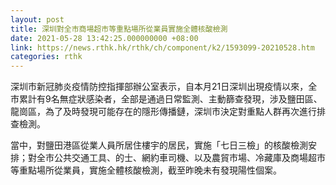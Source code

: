 ```yaml
---
layout: post
title: 深圳對全市商場超市等重點場所從業員實施全體核酸檢測
date: 2021-05-28 13:42:25.000000000 +08:00
link: https://news.rthk.hk/rthk/ch/component/k2/1593099-20210528.htm
categories: rthk
---
```


深圳市新冠肺炎疫情防控指揮部辦公室表示，自本月21日深圳出現疫情以來，全市累計有9名無症狀感染者，全部是通過日常監測、主動篩查發現，涉及鹽田區、龍崗區，為了及時發現可能存在的隱形傳播鏈，深圳市決定對重點人群再次進行排查檢測。

當中，對鹽田港區從業人員所居住樓宇的居民，實施「七日三檢」的核酸檢測安排；對全市公共交通工具、的士、網約車司機、以及農貿市場、冷藏庫及商場超市等重點場所從業員，實施全體核酸檢測，截至昨晚未有發現陽性個案。
